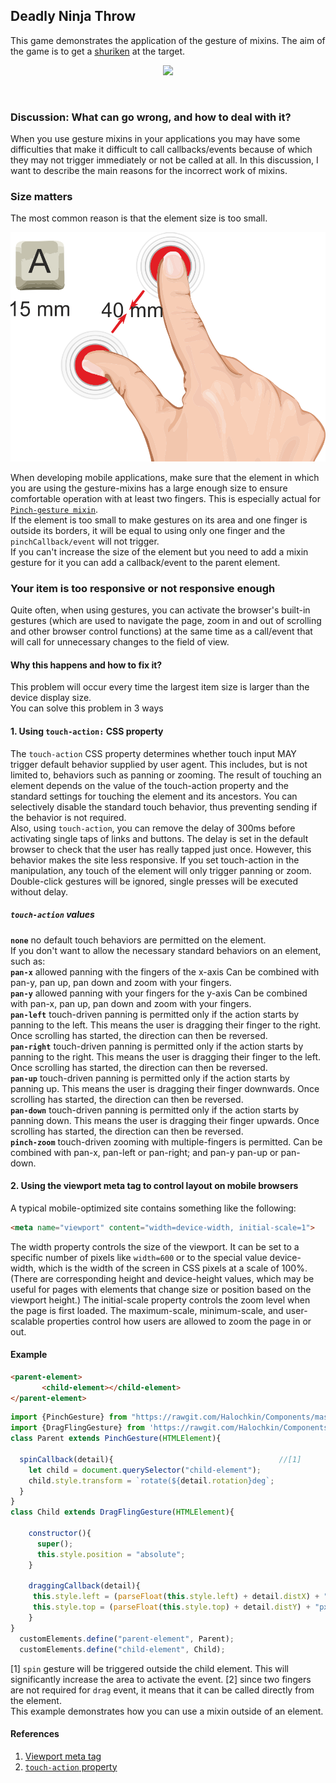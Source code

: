 ## Deadly Ninja Throw

This game demonstrates the application of the gesture of mixins. The aim of the game is to get a [shuriken](https://en.wikipedia.org/wiki/Shuriken) at the target.
<p align="center">
  <img src="./pictures/logo.png">
</p><br>

### Discussion: What can go wrong, and how to deal with it?
When you use gesture mixins in your applications you may have some difficulties that make it difficult to call
 callbacks/events because of which they may not trigger immediately or not be called at all.
 In this discussion, I want to describe the main reasons for the incorrect work of mixins.
 
### Size matters
The most common reason is that the element size is too small. 

<p align="center">
  <img src="./pictures/size.png">
</p>

When developing mobile applications, make sure that the element in which you are using the gesture-mixins has a large enough 
size to ensure comfortable operation with at least two fingers. This is especially actual for
[`Pinch-gesture mixin`](https://github.com/Halochkin/Components/tree/master/Gestures/PinchGestureMixin).  
If the element is too small to make gestures on its area and one finger is outside its borders, it will be equal to using only 
one finger and the `pinchCallback/event` will not trigger.<br>
If you can't increase the size of the element but you need to add a mixin 
gesture for it you can add a callback/event to the parent element.
### Your item is too responsive or not responsive enough
Quite often, when using gestures, you can activate the browser's built-in gestures (which are used to navigate the page, zoom in and out of scrolling and other browser control functions) at the same time as a call/event that will call for unnecessary changes to the field of view.
####  Why this happens and how to fix it?
This problem will occur every time the largest item size is larger than the device display size.<br>
You can solve this problem in 3 ways
#### 1. Using `touch-action:` CSS property
The `touch-action` CSS property determines whether touch input MAY trigger default behavior supplied by user agent. This includes, but is not limited to, behaviors such as panning or zooming. 
The result of touching an element depends on the value of the touch-action property and the standard settings for touching the element and its ancestors. You can selectively disable the standard touch behavior, thus preventing sending if the behavior is not required.<br>
Also, using `touch-action`, you can remove the delay of 300ms before activating single taps of links and buttons. The delay is set in the default browser to check that the user has really tapped just once. However, this behavior makes the site less responsive. If you set touch-action in the manipulation, any touch of the element will only trigger panning or zoom. Double-click gestures will be ignored, single presses will be executed without delay.<br>
##### `touch-action` values
**`none`** no default touch behaviors are permitted on the element.<br>
If you don't want to allow the necessary standard behaviors on an element, such as:<br>
**`pan-x`** allowed panning with the fingers of the x-axis Can be combined with pan-y, pan up, pan down and zoom with your fingers. <br>
**`pan-y`** allowed panning with your fingers for the y-axis Can be combined with pan-x, pan up, pan down and zoom with your fingers. <br>
**`pan-left`** touch-driven panning is permitted only if the action starts by panning to the left. This means the user is dragging their finger to the right. Once scrolling has started, the direction can then be reversed.<br>
**`pan-right`** touch-driven panning is permitted only if the action starts by panning to the right. This means the user is dragging their finger to the left. Once scrolling has started, the direction can then be reversed.<br>
**`pan-up`** touch-driven panning is permitted only if the action starts by panning up. This means the user is dragging their finger downwards. Once scrolling has started, the direction can then be reversed.<br>
**`pan-down`** touch-driven panning is permitted only if the action starts by panning down. This means the user is dragging their finger upwards. Once scrolling has started, the direction can then be reversed.<br>
**`pinch-zoom`** touch-driven zooming with multiple-fingers is permitted. Can be combined with pan-x, pan-left or pan-right; and pan-y pan-up or pan-down. <br>
#### 2. Using the viewport meta tag to control layout on mobile browsers
A typical mobile-optimized site contains something like the following:
```html
<meta name="viewport" content="width=device-width, initial-scale=1">
```
The width property controls the size of the viewport. It can be set to a specific number of pixels like `width=600` or to the special value device-width, which is the width of the screen in CSS pixels at a scale of 100%. (There are corresponding height and device-height values, which may be useful for pages with elements that change size or position based on the viewport height.)
The initial-scale property controls the zoom level when the page is first loaded. The maximum-scale, minimum-scale, and user-scalable properties control how users are allowed to zoom the page in or out.

#### Example
```html
<parent-element>
       <child-element></child-element>
</parent-element>
```
```javascript
import {PinchGesture} from "https://rawgit.com/Halochkin/Components/master/Gestures/PinchGestureMixin/src/PinchMixin.js";
import {DragFlingGesture} from 'https://rawgit.com/Halochkin/Components/master/Gestures/DragFlingMixin/src/DragFlingGestureMixin.js';
class Parent extends PinchGesture(HTMLElement){
  
  spinCallback(detail){                                     //[1]
    let child = document.querySelector("child-element");
    child.style.transform = `rotate(${detail.rotation}deg`;
  }
}
class Child extends DragFlingGesture(HTMLElement){
  
    constructor(){
      super();
      this.style.position = "absolute";
    }
    
    draggingCallback(detail){
     this.style.left = (parseFloat(this.style.left) + detail.distX) + "px";
     this.style.top = (parseFloat(this.style.top) + detail.distY) + "px";
    }
}
  customElements.define("parent-element", Parent);
  customElements.define("child-element", Child);
```
[1]  `spin` gesture will be triggered outside the child element. This will significantly increase the area to activate the event.
[2]   since two fingers are not required for `drag` event, it means that it can be called directly from the element.<br>
This example demonstrates how you can use a mixin outside of an element.



#### References
1. [Viewport meta tag](https://developer.mozilla.org/en-US/docs/Mozilla/Mobile/Viewport_meta_tag)
2. [`touch-action` property](https://developer.mozilla.org/ru/docs/Web/CSS/touch-action)

